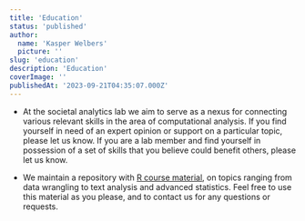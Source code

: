 ```yaml
---
title: 'Education'
status: 'published'
author:
  name: 'Kasper Welbers'
  picture: ''
slug: 'education'
description: 'Education'
coverImage: ''
publishedAt: '2023-09-21T04:35:07.000Z'
---
```


- At the societal analytics lab we aim to serve as a nexus for connecting various relevant skills in the area of computational analysis. If you find yourself in need of an expert opinion or support on a particular topic, please let us know. If you are a lab member and find yourself in possession of a set of skills that you believe could benefit others, please let us know.

- We maintain a repository with [R course material](https://github.com/ccs-amsterdam/r-course-material), on topics ranging from data wrangling to text analysis and advanced statistics. Feel free to use this material as you please, and to contact us for any questions or requests.

